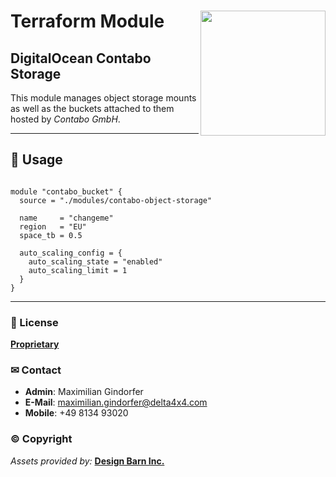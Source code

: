# Terraform Module <img src="../resources/assets/vendor/terraform/Terraform_VerticalLogo_ColorWhite_RGB.png" width="200" align="right" />

## DigitalOcean Contabo Storage

This module manages object storage mounts as well as the buckets attached to them hosted by _Contabo GmbH_.

---

## 🚧 Usage

```hcl

module "contabo_bucket" {
  source = "./modules/contabo-object-storage"

  name     = "changeme"
  region   = "EU"
  space_tb = 0.5

  auto_scaling_config = {
    auto_scaling_state = "enabled"
    auto_scaling_limit = 1
  }
}

```

---

### 📜 License

**[Proprietary](./LICENSE)**

### ✉ Contact

- **Admin**: Maximilian Gindorfer
- **E-Mail**: [maximilian.gindorfer@delta4x4.com](mailto:maximilian.gindorfer@delta4x4.com)
- **Mobile**: +49 8134 93020

### © Copyright

_Assets provided by:_ **[Design Barn Inc.](https://iconscout.com)**
